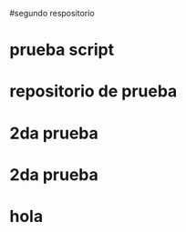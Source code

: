#segundo respositorio
# prueba script 
# repositorio de prueba 
# 2da prueba 
# 2da prueba 
# hola 
